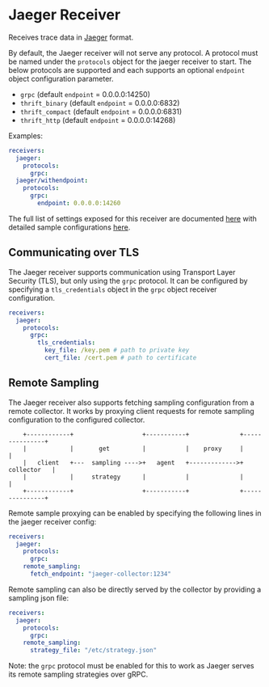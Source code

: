 # Jaeger Receiver

Receives trace data in [Jaeger](https://www.jaegertracing.io/) format.

By default, the Jaeger receiver will not serve any protocol. A protocol must be
named under the `protocols` object for the jaeger receiver to start. The
below protocols are supported and each supports an optional `endpoint`
object configuration parameter.

- `grpc` (default `endpoint` = 0.0.0.0:14250)
- `thrift_binary` (default `endpoint` = 0.0.0.0:6832)
- `thrift_compact` (default `endpoint` = 0.0.0.0:6831)
- `thrift_http` (default `endpoint` = 0.0.0.0:14268)

Examples:

```yaml
receivers:
  jaeger:
    protocols:
      grpc:
  jaeger/withendpoint:
    protocols:
      grpc:
        endpoint: 0.0.0.0:14260
```

The full list of settings exposed for this receiver are documented [here](./config.go)
with detailed sample configurations [here](./testdata/config.yaml).

## Communicating over TLS
The Jaeger receiver supports communication using Transport Layer Security (TLS), but
only using the `grpc` protocol. It can be configured by specifying a
`tls_credentials` object in the `grpc` object receiver configuration.
```yaml
receivers:
  jaeger:
    protocols:
      grpc:
        tls_credentials:
          key_file: /key.pem # path to private key
          cert_file: /cert.pem # path to certificate
```

## Remote Sampling
The Jaeger receiver also supports fetching sampling configuration from a remote
collector. It works by proxying client requests for remote sampling
configuration to the configured collector.

        +------------+                   +-----------+              +---------------+
        |            |       get         |           |    proxy     |               |
        |   client   +---  sampling ---->+   agent   +------------->+   collector   |
        |            |     strategy      |           |              |               |
        +------------+                   +-----------+              +---------------+

Remote sample proxying can be enabled by specifying the following lines in the
jaeger receiver config:

```yaml
receivers:
  jaeger:
    protocols:
      grpc:
    remote_sampling:
      fetch_endpoint: "jaeger-collector:1234"
```

Remote sampling can also be directly served by the collector by providing a
sampling json file:

```yaml
receivers:
  jaeger:
    protocols:
      grpc:
    remote_sampling:
      strategy_file: "/etc/strategy.json"
```

Note: the `grpc` protocol must be enabled for this to work as Jaeger serves its
remote sampling strategies over gRPC.
